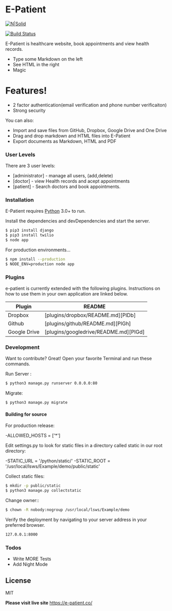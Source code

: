 # E-Patient

[![N|Solid](https://cldup.com/dTxpPi9lDf.thumb.png)](https://nodesource.com/products/nsolid)

[![Build Status](https://travis-ci.org/joemccann/dillinger.svg?branch=master)](https://travis-ci.org/joemccann/dillinger)

E-Patient is healthcare website, book appointments and view health records.

  - Type some Markdown on the left
  - See HTML in the right
  - Magic

# Features!

  - 2 factor authentication(email verification and phone number verificaiton)
  - Strong security


You can also:
  - Import and save files from GitHub, Dropbox, Google Drive and One Drive
  - Drag and drop markdown and HTML files into E-Patient
  - Export documents as Markdown, HTML and PDF

### User Levels

There are 3 user levels:

* [administrator] - manage all users, (add,delete)
* [doctor] - view Health records and acept appointments
* [patient] - Search doctors and book appointments.

### Installation

E-Patient requires [Python](https://www.python.org/downloads/) 3.0+ to run.

Install the dependencies and devDependencies and start the server.

```sh
$ pip3 install django
$ pip3 install twilio
$ node app
```

For production environments...

```sh
$ npm install --production
$ NODE_ENV=production node app
```

### Plugins

e-patient is currently extended with the following plugins. Instructions on how to use them in your own application are linked below.

| Plugin | README |
| ------ | ------ |
| Dropbox | [plugins/dropbox/README.md][PlDb] |
| Github | [plugins/github/README.md][PlGh] |
| Google Drive | [plugins/googledrive/README.md][PlGd] |


### Development

Want to contribute? Great!
Open your favorite Terminal and run these commands.

Run Server :
```sh
$ python3 manage.py runserver 0.0.0.0:80
```

Migrate:
```sh
$ python3 manage.py migrate
```

#### Building for source
For production release:

  -ALLOWED_HOSTS = ['*']


Edit settings.py to look for static files in a directory called static in our root directory:

  -STATIC_URL = '/python/static/'
  -STATIC_ROOT = '/usr/local/lsws/Example/demo/public/static'

Collect static files:
```sh
$ mkdir -p public/static
$ python3 manage.py collectstatic
```
Change owner::
```sh
$ chown -R nobody:nogroup /usr/local/lsws/Example/demo
```

Verify the deployment by navigating to your server address in your preferred browser.

```sh
127.0.0.1:8000
```

### Todos

 - Write MORE Tests
 - Add Night Mode

License
----

MIT

**Please visit live site**
https://e-patient.co/
